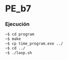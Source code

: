 # PE_b7

### Ejecución

```bash
~$ cd program
~$ make
~$ cp time_program.exe ../
~$ cd ../
~$ ./loop.sh

```
